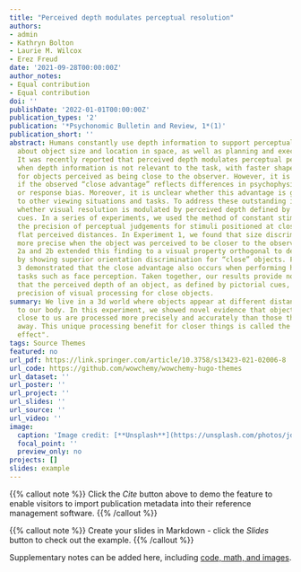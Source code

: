 ```yaml
---
title: "Perceived depth modulates perceptual resolution"
authors:
- admin
- Kathryn Bolton
- Laurie M. Wilcox
- Erez Freud
date: '2021-09-28T00:00:00Z'
author_notes:
- Equal contribution
- Equal contribution
doi: ''
publishDate: '2022-01-01T00:00:00Z'
publication_types: '2'
publication: '*Psychonomic Bulletin and Review, 1*(1)'
publication_short: ''
abstract: Humans constantly use depth information to support perceptual decisions
  about object size and location in space, as well as planning and executing actions.
  It was recently reported that perceived depth modulates perceptual performance even
  when depth information is not relevant to the task, with faster shape discrimination
  for objects perceived as being close to the observer. However, it is yet to be determined
  if the observed “close advantage” reflects differences in psychophysical sensitivity
  or response bias. Moreover, it is unclear whether this advantage is generalizable
  to other viewing situations and tasks. To address these outstanding issues, we evaluated
  whether visual resolution is modulated by perceived depth defined by 2D pictorial
  cues. In a series of experiments, we used the method of constant stimuli to measure
  the precision of perceptual judgements for stimuli positioned at close, far, and
  flat perceived distances. In Experiment 1, we found that size discrimination was
  more precise when the object was perceived to be closer to the observers. Experiments
  2a and 2b extended this finding to a visual property orthogonal to depth information,
  by showing superior orientation discrimination for “close” objects. Finally, Experiment
  3 demonstrated that the close advantage also occurs when performing high-level perceptual
  tasks such as face perception. Taken together, our results provide novel evidence
  that the perceived depth of an object, as defined by pictorial cues, modulates the
  precision of visual processing for close objects.
summary: We live in a 3d world where objects appear at different distances relative
  to our body. In this experiment, we showed novel evidence that objects that appear
  close to us are processed more precisely and accurately than those that appear further
  away. This unique processing benefit for closer things is called the "close advantage
  effect".
tags: Source Themes
featured: no
url_pdf: https://link.springer.com/article/10.3758/s13423-021-02006-8
url_code: https://github.com/wowchemy/wowchemy-hugo-themes
url_dataset: ''
url_poster: ''
url_project: ''
url_slides: ''
url_source: ''
url_video: ''
image:
  caption: 'Image credit: [**Unsplash**](https://unsplash.com/photos/jdD8gXaTZsc)'
  focal_point: ''
  preview_only: no
projects: []
slides: example
---
```


{{% callout note %}}
Click the *Cite* button above to demo the feature to enable visitors to import publication metadata into their reference management software.
{{% /callout %}}

{{% callout note %}}
Create your slides in Markdown - click the *Slides* button to check out the example.
{{% /callout %}}

Supplementary notes can be added here, including [code, math, and images](https://wowchemy.com/docs/writing-markdown-latex/).
